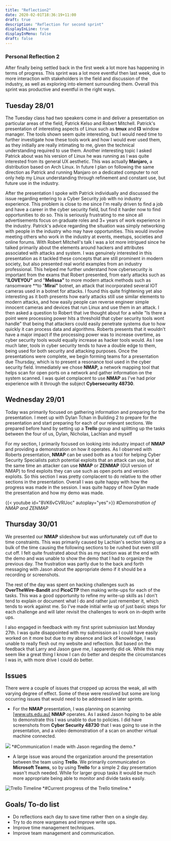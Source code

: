 ```yaml
---
title: "Reflection2"
date: 2020-02-01T18:36:19+11:00
draft: true
description: "Reflection for second sprint"
displayInLine: true
displayInMenu: false
draft: false
---
```



### Personal Reflection 2
After finally being settled back in the first week a lot more has happening in terms of progress. This sprint was a lot more eventful then last week, due to more interaction with stakeholders in the field and discussion of the industry, as well as exploring into element surrounding them. Overall this sprint was productive and eventful in the right ways.
## Tuesday 28/01

The Tuesday class had two speakers come in and deliver a presentation on particular areas of the field, Patrick Kelso and Robert Mitchell.  Patrick's presentation of interesting aspects of Linux such as **tmux** and **I3** window manager. The tools shown seem quite interesting, but I would need time to further investigate how these tools work and how I would ever used them, as they initially are really intimating to me, given the technical understanding required to use them. Another interesting topic I asked Patrick about was his version of Linux he was running as I was quite interested from its general UX aesthetic. This was actually **Manjaro,** a distribution based on Arch Linux. In future I plan on following the same direction as Patrick and running Manjaro on a dedicated computer to not only help my Linux understanding through refinement and constant use, but future use in the industry. 

After the presentation I spoke with Patrick individually and discussed the issue regarding entering to a Cyber Security job with no industry experience. This problem is close to me since I'm really driven to find a job and have a career in the cyber security field, but find it harder now to find opportunities to do so. This is seriously frustrating to me since all advertisements focus on graduate roles and 3+ years of work experience in the industry. Patrick's advice regarding the situation was simply networking with people in the industry who may have opportunities. This would involve meeting others who work in the industry at events, meetups, societies and online forums. 
With Robert Mitchell's talk I was a lot more intrigued since he talked primarily about the elements around hackers and attributes associated with attacks and system. 
I was genuinely interested in this presentation as it tackled these concepts that are still prominent in modern society, but also presented real world examples from an industry professional. 
This helped me further understand how cybersecurity is important from the exams that Robert presented, from early attacks such as "**ILOVEYOU"** and "**Melissa"** to more modern attack methods such as ransomware **to "**Mirai"** botnet, an attack that incorporated several IOT cameras used in a botnet for attacks.
I found this quite frightening yet also interesting as it both presents how early attacks still use similar elements to modern attacks, and how easily people can reverse engineer simple innocent cameras and devices that run Linux and use them in an attack.
I then asked a question to Robert that ive thought about for a while "Is there a point were processing power hits a threshold that cyber security tools wont handle" that being that attackers could easily penetrate systems due to how quickly it can process data and algorithms. Roberts presents that it wouldn't have a major impact if the processing power was to increase overtime, as cyber security tools would equally increase as hacker tools would. As I see much later, tools in cyber security tends to have a double edge to them, being used for both security and attacking purposes.
Once the presentations were complete, we begin forming teams for a presentation due Thursday, which is to present a resonance tool used in the cyber security field. Immediately we chose **NMAP,** a network mapping tool that helps scan for open ports on a network and gather information on the system scanned. I was quiet complacent to use **NMAP** as I've had prior experience with it through the subject **Cybersecurity 48730**.
## Wednesday 29/01
Today was primarily focused on gathering information and preparing for the presentation. I meet up with Dylan Tchan in Building 2 to prepare for the presentation and start preparing for each of our relevant sections. We prepared before hand by setting up a **Trello** group and splitting up the tasks between the four of us, Dylan, Nicholas, Lachlan and myself

For my section, I primarily focused on looking into industry impact of **NMAP** and providing a demonstration on how it operates. As I observed with Roberts presentation, **NMAP** can be used both as a tool for helping Cyber Security Specialists patch potential exploits that an attack can use, but at the same time an attacker can use **NMAP** or **ZENMAP** (GUI version of NMAP) to find exploits they can use such as open ports and version exploits. So this section I was pretty complacent to do relative to the other sections in the presentation. Overall I was quite happy with how the progress was made in the session. I was quite happy of how Dylan made the presentation and how my demo was made.

{{< youtube id="8VK6vCVRUoc" autoplay="yes">}}
*#Demonstration of NMAP and ZENMAP*

## Thursday 30/01

We presented our **NMAP** slideshow but was unfortunately cut off due to time constraints. This was primarily caused by Lachlan's section taking up a bulk of the time causing the following sections to be rushed but even still cut off. I felt quite frustrated about this as my section was at the end with the demo and was unable to show the demo that I had to organize the previous day. The frustration was partly due to the back and forth messaging with Jason about the appropriate demo if it should be a recording or screenshots. 

The rest of the day was spent on hacking challenges such as **OverTheWire-Bandit** and **PicoCTP** then making write-ups for each of the tasks. This was a good opportunity to refine my write-up skills as I don't tend to explain or document what I do and rather just remember it, which tends to work against me. So I've made initial write up of just basic steps for each challenge and will later revisit the challenges to work on in-depth write ups.

I also engaged in feedback with my first sprint submission last Monday 27th. I was quite disappointed with my submission as I could have easily worked on it more but due to my absence and lack of knowledge, I was unable to really flesh out my website and reflection. But based on the feedback that Larry and Jason gave me, I apparently did ok. While this may seem like a great thing I know I can do better and despite the circumstances I was in, with more drive I could do better.

## Issues

There were a couple of issues that cropped up across the weak, all with varying degree of effect. Some of these were resolved but some are long occurring issues that would need to be addressed in later sprints.

- For the **NMAP** presentation, I was planning on scanning [www.uts.edu.au] **NMAP** operates. As I asked Jason hoping to be able to demonstrate this I was unable to due to policies. I did have screenshots from **Cyber Security 48730** that I was going to use in the presentation, and a video demonstration of a scan on another virtual machine connected.

<img src="/img/Capture2.png" >
*#Communication I made with Jason regarding the demo.*

- A large issue was around the organization around the presentation between the team using **Trello**. We primarily communicated on **Microsoft Teams**, so by using **Trello** for a simple 2 day presentation wasn't much needed. While for larger group tasks it would be much more appropriate being able to monitor and divide tasks easily.

<img src="/img/Untitled.png" alt=" Trello Timeline">
*#Current progress of the Trello timeline.*

## Goals/ To-do list

- Do reflections each day to save time rather then on a single day.
- Try to do more wargames and improve write ups.
- Improve time management techniques.
- Improve team management and communication.

